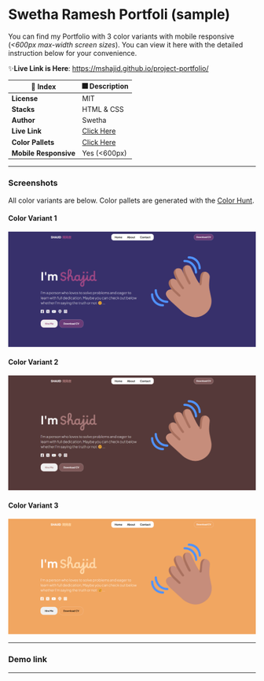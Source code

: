 # Swetha Ramesh Portfoli (sample)
You can find my Portfolio with 3 color variants with mobile responsive (_<600px max-width screen sizes_). You can view it here with the detailed instruction below for your convenience. 

✨**Live Link is Here**: https://mshajid.github.io/project-portfolio/


| 🚀 Index | 🎆 Description |
|--|--|
| **License** |MIT  |
| **Stacks** |HTML & CSS  |
| **Author** |Swetha |
| **Live Link** | [Click Here](https://mshajid.github.io/project-portfolio/) |
| **Color Pallets** | [Click Here](https://colorhunt.co/) |
| **Mobile Responsive** | Yes (<600px) |



---

### Screenshots
All color variants are below. Color pallets are generated with the [Color Hunt](https://www.colorhunt.co). 

#### Color Variant 1
![This is the Portfolio - Color Variant 1](assets/screenshots/variant%20-%201.png)

#### Color Variant 2
![This is the Portfolio - Color Variant 1](assets/screenshots/variant%20-%202.png)

#### Color Variant 3
![This is the Portfolio - Color Variant 1](assets/screenshots/variant%20-%203.png)

---
### Demo link


---